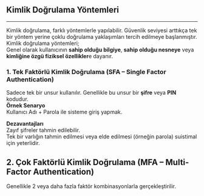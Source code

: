 ## Kimlik Doğrulama Yöntemleri

---

Kimlik doğrulama, farklı yöntemlerle yapılabilir. Güvenlik seviyesi arttıkça tek bir yöntem yerine çoklu doğrulama yaklaşımları tercih edilmeye başlanmıştır.<br>
Kimlik doğrulama yöntemleri;<br>
Genel olarak kullanıcının **sahip olduğu bilgiye**, **sahip olduğu nesneye** veya **kimliğine özgü fiziksel özellikler**e dayanır.

### 1. Tek Faktörlü Kimlik Doğrulama (SFA – Single Factor Authentication)
Sadece tek bir unsur kullanılır. Genellikle bu unsur bir **şifre** veya **PIN** kodudur.<br>
**Örnek Senaryo**<br>
Kullanıcı Adı + Parola ile sisteme giriş yapmak.

**Dezavantajları**<br>
Zayıf şifreler tahmin edilebilir.<br>
Tek bir varlığın tahmin edilmesi veya elde edilmesi (örneğin parola) suistimal için yeterlidir.<br>

 ## 2. Çok Faktörlü Kimlik Doğrulama (MFA – Multi-Factor Authentication)
 Genellikle 2 veya daha fazla faktör kombinasyonlarla gerçekleştirilir.
